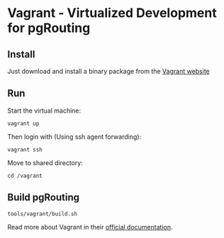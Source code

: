 # Vagrant - Virtualized Development for pgRouting

## Install

Just download and install a binary package from the [Vagrant website](http://docs.vagrantup.com/v2/installation/)

## Run 

Start the virtual machine:

```
vagrant up
```

Then login with (Using ssh agent forwarding):

```
vagrant ssh
```

Move to shared directory:

```
cd /vagrant
```

## Build pgRouting

```
tools/vagrant/build.sh
```

Read more about Vagrant in their [official documentation](http://docs.vagrantup.com).
